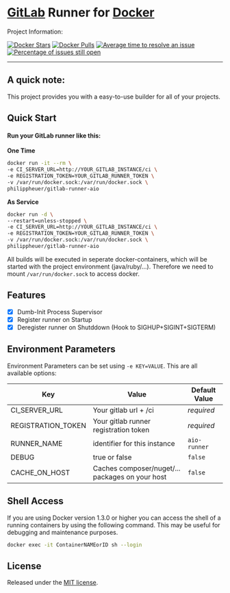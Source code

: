 # [GitLab](https://about.gitlab.com/) Runner for [Docker](https://www.docker.com/)

Project Information:

<p align="center">

[![Docker Stars](https://img.shields.io/docker/stars/philippheuer/gitlab-runner-aio.svg?style=flat-square)](https://hub.docker.com/r/philippheuer/gitlab-runner-aio/)
[![Docker Pulls](https://img.shields.io/docker/pulls/philippheuer/gitlab-runner-aio.svg?style=flat-square)](https://hub.docker.com/r/philippheuer/gitlab-runner-aio/)
[![Average time to resolve an issue](http://isitmaintained.com/badge/resolution/philippheuer/docker-gitlab-runner-aio.svg)](http://isitmaintained.com/project/philippheuer/docker-gitlab-runner-aio "Average time to resolve an issue")
[![Percentage of issues still open](http://isitmaintained.com/badge/open/philippheuer/docker-gitlab-runner-aio.svg)](http://isitmaintained.com/project/philippheuer/docker-gitlab-runner-aio "Percentage of issues still open")

</p>

--------

## A quick note:

This project provides you with a easy-to-use builder for all of your projects.

## Quick Start

#### Run your GitLab runner like this:
**One Time**
```bash
docker run -it --rm \
-e CI_SERVER_URL=http://YOUR_GITLAB_INSTANCE/ci \
-e REGISTRATION_TOKEN=YOUR_GITLAB_RUNNER_TOKEN \
-v /var/run/docker.sock:/var/run/docker.sock \
philippheuer/gitlab-runner-aio
```

**As Service**
```bash
docker run -d \
--restart=unless-stopped \
-e CI_SERVER_URL=http://YOUR_GITLAB_INSTANCE/ci \
-e REGISTRATION_TOKEN=YOUR_GITLAB_RUNNER_TOKEN \
-v /var/run/docker.sock:/var/run/docker.sock \
philippheuer/gitlab-runner-aio
```

All builds will be executed in seperate docker-containers, which will be started with the project environment (java/ruby/...).
Therefore we need to mount `/var/run/docker.sock` to access docker.

## Features
 - [X] Dumb-Init Process Supervisor
 - [X] Register runner on Startup
 - [X] Deregister runner on Shutddown (Hook to SIGHUP+SIGINT+SIGTERM)

## Environment Parameters
Environment Parameters can be set using `-e KEY=VALUE`. This are all available options:

Key | Value | Default Value
--- | --- | ---
CI_SERVER_URL | Your gitlab url + /ci | *required*
REGISTRATION_TOKEN | Your gitlab runner registration token | *required*
RUNNER_NAME | identifier for this instance | `aio-runner`
DEBUG | true or false | `false`
CACHE_ON_HOST | Caches composer/nuget/... packages on your host | `false`

## Shell Access
If you are using Docker version 1.3.0 or higher you can access the shell of a running containers by using the following command. This may be useful for debugging and maintenance purposes.

```bash
docker exec -it ContainerNAMEorID sh --login 
```
 
## License

Released under the [MIT license](./LICENSE).
